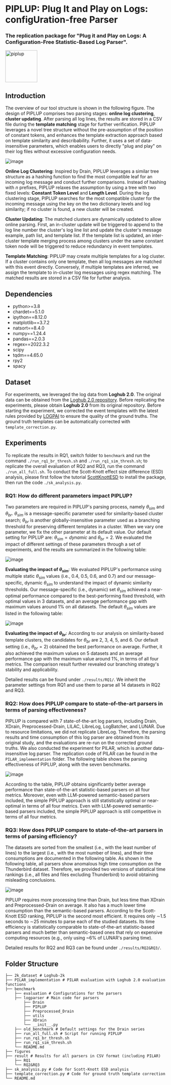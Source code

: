 # PIPLUP: Plug It and Play on Logs: configUration-free Parser
### The replication package for "Plug it and Play on Logs: A Configuration-Free Statistic-Based Log Parser". 

<img src="./figures/PIPLUP.png?raw=true" alt="piplup" width="100" height="100">

## Introduction
The overview of our tool structure is shown in the following figure. The design of PIPLUP comprises two parsing stages: **online log clustering**, **cluster updating**. After parsing all log lines, the results are stored in a CSV file during the **template matching** stage for further verification. PIPLUP leverages a novel tree structure without the pre-assumption of the position of constant tokens, and enhances the template extraction approach based on template similarity and describability. Further, it uses a set of data-insensitive parameters, which enables users to directly "plug and play" on their log files without excessive configuration needs. 

![image](./figures/overview.png?raw=true)

**Online Log Clustering**: Inspired by Drain, PIPLUP leverages a similar tree structure as a hashing function to find the most compatible leaf for an incoming log message and conduct further comparisons. Instead of hashing with $n$ prefixes, PIPLUP relaxes the assumption by using a tree with two fixed levels: **Constant Token Level** and **Length Level**. During the log clustering stage, PIPLUP searches for the most compatible cluster for the incoming message using the key on the two dictionary levels and log similarity; if no cluster is found, a new cluster will be created. 

**Cluster Updating**: The matched clusters are dynamically updated to allow online parsing. First, an in-cluster update will be triggered to append to the log line number the cluster's log line list and update the cluster's message example, path list, and template list. If the template list is updated, an inter-cluster template merging process among clusters under the same constant token node will be triggered to reduce redundancy in event templates. 

**Template Matching**: PIPLUP may create multiple templates for a log cluster. If a cluster contains only one template, then all log messages are matched with this event directly. Conversely, if multiple templates are inferred, we assign the template to in-cluster log messages using regex matching. The matched results are stored in a CSV file for further analysis.

## Dependencies
- python>=3.8
- chardet==5.1.0
- ipython==8.12.0
- matplotlib==3.7.2
- natsort==8.4.0
- numpy==1.24.4
- pandas==2.0.3
- regex==2022.3.2
- scipy
- tqdm==4.65.0
- rpy2
- spacy

## Dataset
For experiments, we leveraged the log data from **Loghub 2.0**. The original data can be obtained from the [Loghub 2.0 repository](https://github.com/logpai/loghub-2.0). Before replicating the experiments, please obtain **Loghub 2.0** from its original repository. Before starting the experiment, we corrected the event templates with the latest rules provided by [LOGPAI](https://github.com/logpai/LUNAR/blob/3f92de322030602a7c50f0e8ebceced935da199e/LUNAR/llm_module/post_process.py#L10) to ensure the quality of the ground truths. The ground truth templates can be automatically corrected with ``template_correction.py``.

## Experiments
To replicate the results in RQ1, switch folder to ``benchmark`` and run the command ``./run_rq1_br_thresh.sh`` and ``./run_rq1_sim_thresh.sh``; to replicate the overall evaluation of RQ2 and RQ3, run the command ``./run_all_full.sh``. To conduct the Scott-Knott effect size difference (ESD) analysis, please first follow the tutorial [ScottKnottESD](https://github.com/klainfo/ScottKnottESD?tab=readme-ov-file) to install the package, then run the code ``./sk_analysis.py``. 

### RQ1: How do different parameters impact PIPLUP?
Two parameters are required in PIPLUP's parsing process, namely $\theta_{sim}$ and $\theta_{br}$. $\theta_{sim}$ is a message-specific parameter used for similarity-based cluster search; $\theta_{br}$ is another globally-insensitive parameter used as a branching threshold for preserving different templates in a cluster. When we vary one parameter, we fix the other parameter at its default value. Our default setting for PIPLUP are: $\theta_{sim}=dynamic$ and $\theta_{br}=2$. We evaluated the impact of different settings of these parameters through a set of experiments, and the results are summarized in the following table:

![image](./figures/parameters.png?raw=true)

**Evaluating the impact of $\theta_{sim}$**: We evaluated PIPLUP's performance using multiple static $\theta_{sim}$ values (i.e., 0.4, 0.5, 0.6, and 0.7) and our message-specific, dynamic $\theta_{sim}$ to understand the impact of dynamic similarity thresholds. Our message-specific (i.e., dynamic) set $\theta_{sim}$ achieved a near-optimal performance compared to the best-performing fixed threshold, with optimal values in 3 datasets, and an average performance gap with maximum values around 1% on all datasets. The default $\theta_{sim}$ values are listed in the following table:

![image](./figures/sim_thresholds.png?raw=true)

**Evaluating the impact of $\theta_{br}$**: According to our analysis on similarity-based template clusters, the candidates for $\theta_{br}$ are 2, 3, 4, 5, and 6. Our default setting (i.e., $\theta_{br}=2$) obtained the best performance on average. Further, it also achieved the maximum values on 5 datasets and an average performance gap with the maximum value around 1\%, in terms of all four metrics. The comparison result further revealed our branching strategy's stability and applicability. 

Detailed results can be found under ``./results/RQ1/``. We inherit the parameter settings from RQ1 and use them to parse all 14 datasets in RQ2 and RQ3. 

### RQ2: How does PIPLUP compare to state-of-the-art parsers in terms of parsing effectiveness?

PIPLUP is compared with 7 state-of-the-art log parsers, including Drain, XDrain, Preprocessed-Drain, LILAC, LibreLog, LogBatcher, and LUNAR. Due to resource limitations, we did not replicate LibreLog. Therefore, the parsing results and time consumption of this log parser are obtained from its original study, and the evaluations are re-run on the corrected ground truths. We also conducted the experiment for PILAR, which is another data-insensitive log parser. The replication code of PILAR can be found in the ``PILAR_implementation`` folder. The following table shows the parsing effectiveness of PIPLUP, along with the seven benchmarks. 

![image](./figures/effectiveness.png?raw=true)

According to the table, PIPLUP obtains significantly better average performance than state-of-the-art statistic-based parsers on all four metrics. Moreover, even with LLM-powered semantic-based parsers included, the simple PIPLUP approach is still statistically optimal or near-optimal in terms of all four metrics. Even with LLM-powered semantic-based parsers included, the simple PIPLUP approach is still competitive in terms of all four metrics.

### RQ3: How does PIPLUP compare to state-of-the-art parsers in terms of parsing efficiency?

The datasets are sorted from the smallest (i.e., with the least number of lines) to the largest (i.e., with the most number of lines), and their time consumptions are documented in the following table. As shown in the following table, all parsers show anomalous high time consumption on the Thunderbird dataset. Therefore, we provided two versions of statistical time rankings (i.e., all files and files excluding Thunderbird) to avoid obtaining misleading conclusions. 

![image](./figures/efficiency.png?raw=true)

PIPLUP requires more processing time than Drain, but less time than XDrain and Preprocessed-Drain on average. It also has a much lower time consumption than the semantic-based parsers. According to the Scott-Knott ESD ranking, PIPLUP is the second most efficient. It requires only $\sim$1.5 seconds to $\sim$25 minutes to parse each of the studied datasets. Its time efficiency is statistically comparable to state-of-the-art statistic-based parsers and much better than semantic-based ones that rely on expensive computing resources (e.g., only using ~6\% of LUNAR's parsing time).

Detailed results for RQ2 and RQ3 can be found under ``./results/RQ2&RQ3/``. 

## Folder Structure
```
├── 2k_dataset # Loghub-2k
├── PILAR_implementation # PILAR evaluation with Loghub 2.0 evaluation functions
├── benchmark
    ├── evaluation # Configurations for the parsers
    ├── logparser # Main code for parsers
        ├── Drain
        ├── PIPLUP
        ├── Preprocessed_Drain
        ├── utils
        ├── XDrain
        └── __init__.py
    ├── old_benchmark # Default settings for the Drain series
    ├── run_all_full.sh # Script for running PIPLUP
    ├── run_rq1_br_thresh.sh
    ├── run_rq1_sim_thresh.sh
    └── README.md
├── figures 
├── result # Results for all parsers in CSV format (including PILAR)
    ├── RQ1
    └── RQ2&RQ3
├── sk_analysis.py # Code for Scott-Knott ESD analysis
├── template_correction.py # Code for ground truth template correction
└── README.md
```

